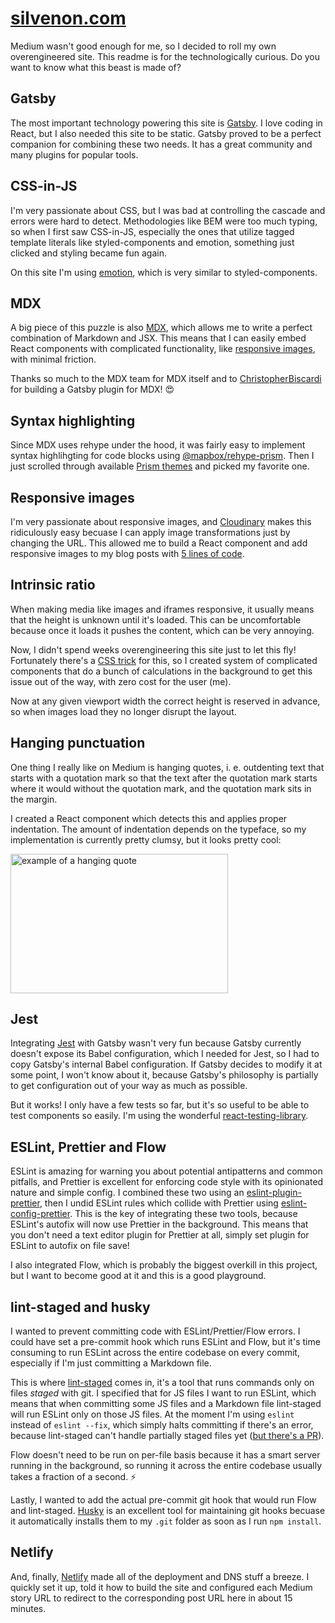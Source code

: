 # [silvenon.com]

Medium wasn't good enough for me, so I decided to roll my own overengineered site. This readme is for the technologically curious. Do you want to know what this beast is made of?

## Gatsby

The most important technology powering this site is [Gatsby][gatsby]. I love coding in React, but I also needed this site to be static. Gatsby proved to be a perfect companion for combining these two needs. It has a great community and many plugins for popular tools.

## CSS-in-JS

I'm very passionate about CSS, but I was bad at controlling the cascade and errors were hard to detect. Methodologies like BEM were too much typing, so when I first saw CSS-in-JS, especially the ones that utilize tagged template literals like styled-components and emotion, something just clicked and styling became fun again.

On this site I'm using [emotion], which is very similar to styled-components.

## MDX

A big piece of this puzzle is also [MDX][mdx], which allows me to write a perfect combination of Markdown and JSX. This means that I can easily embed React components with complicated functionality, like [responsive images](#responsive-images), with minimal friction.

Thanks so much to the MDX team for MDX itself and to [ChristopherBiscardi] for building a Gatsby plugin for MDX! 😍

[ChristopherBiscardi]: ChristopherBiscardi

## Syntax highlighting

Since MDX uses rehype under the hood, it was fairly easy to implement syntax highlihgting for code blocks using [@mapbox/rehype-prism]. Then I just scrolled through available [Prism themes][prism-themes] and picked my favorite one.

## Responsive images

I'm very passionate about responsive images, and [Cloudinary][cloudinary] makes this ridiculously easy becuase I can apply image transformations just by changing the URL. This allowed me to build a React component and add responsive images to my blog posts with [5 lines of code][responsive-image].

## Intrinsic ratio

When making media like images and iframes responsive, it usually means that the height is unknown until it's loaded. This can be uncomfortable because once it loads it pushes the content, which can be very annoying.

Now, I didn't spend weeks overengineering this site just to let this fly! Fortunately there's a [CSS trick][aspect-ratio-boxes] for this, so I created system of complicated components that do a bunch of calculations in the background to get this issue out of the way, with zero cost for the user (me).

Now at any given viewport width the correct height is reserved in advance, so when images load they no longer disrupt the layout.

## Hanging punctuation

One thing I really like on Medium is hanging quotes, i. e. outdenting text that starts with a quotation mark so that the text after the quotation mark starts where it would without the quotation mark, and the quotation mark sits in the margin.

I created a React component which detects this and applies proper indentation. The amount of indentation depends on the typeface, so my implementation is currently pretty clumsy, but it looks pretty cool:

<img
  alt="example of a hanging quote"
  src="https://res.cloudinary.com/silvenon/image/upload/v1536763414/Screen_Shot_2018-09-12_at_16.42.12_wiaxmt.png"
  width="348"
  height="223"
/>

## Jest

Integrating [Jest][jest] with Gatsby wasn't very fun because Gatsby currently doesn't expose its Babel configuration, which I needed for Jest, so I had to copy Gatsby's internal Babel configuration. If Gatsby decides to modify it at some point, I won't know about it, because Gatsby's philosophy is partially to get configuration out of your way as much as possible.

But it works! I only have a few tests so far, but it's so useful to be able to test components so easily. I'm using the wonderful [react-testing-library].

## ESLint, Prettier and Flow

ESLint is amazing for warning you about potential antipatterns and common pitfalls, and Prettier is excellent for enforcing code style with its opinionated nature and simple config. I combined these two using an [eslint-plugin-prettier], then I undid ESLint rules which collide with Prettier using [eslint-config-prettier]. This is the key of integrating these two tools, because ESLint's autofix will now use Prettier in the background. This means that you don't need a text editor plugin for Prettier at all, simply set plugin for ESLint to autofix on file save!

I also integrated Flow, which is probably the biggest overkill in this project, but I want to become good at it and this is a good playground.

## lint-staged and husky

I wanted to prevent committing code with ESLint/Prettier/Flow errors. I could have set a pre-commit hook which runs ESLint and Flow, but it's time consuming to run ESLint across the entire codebase on every commit, especially if I'm just committing a Markdown file.

This is where [lint-staged] comes in, it's a tool that runs commands only on files _staged_ with git. I specified that for JS files I want to run ESLint, which means that when committing some JS files and a Markdown file lint-staged will run ESLint only on those JS files. At the moment I'm using `eslint` instead of `eslint --fix`, which simply halts committing if there's an error, because lint-staged can't handle partially staged files yet ([but there's a PR][lint-staged-partial]).

Flow doesn't need to be run on per-file basis because it has a smart server running in the background, so running it across the entire codebase usually takes a fraction of a second. ⚡️

Lastly, I wanted to add the actual pre-commit git hook that would run Flow and lint-staged. [Husky][husky] is an excellent tool for maintaining git hooks becuase it automatically installs them to my `.git` folder as soon as I run `npm install`.

## Netlify

And, finally, [Netlify][netlify] made all of the deployment and DNS stuff a breeze. I quickly set it up, told it how to build the site and configured each Medium story URL to redirect to the corresponding post URL here in about 15 minutes.

[silvenon.com]: https:silvenon.com
[gatsby]: https://next.gatsbyjs.org/
[emotion]: https://emotion.sh/
[mdx]: https://mdxjs.com/
[cloudinary]: overengineered
[@mapbox/rehype-prism]: https://github.com/mapbox/rehype-prism/blob/master/index.js
[prism-themes]: https://github.com/PrismJS/prism-themes
[responsive-image]: blob/0e68c9c6adc93842f20f51e506c3fb242324b04c/src/posts/2018-04-23_ditching-masculinity-and-femininity.mdx#L14-L18
[aspect-ratio-boxes]: https://css-tricks.com/aspect-ratio-boxes
[jest]: https://jestjs.io/
[react-testing-library]: https://github.com/kentcdodds/react-testing-library
[eslint-plugin-prettier]: https://github.com/prettier/eslint-plugin-prettier
[eslint-config-prettier]: https://github.com/prettier/eslint-plugin-prettier
[lint-staged]: https://github.com/okonet/lint-staged
[lint-staged-partial]: https://github.com/okonet/lint-staged/pull/75
[husky]: https://github.com/typicode/husky
[netlify]: https://www.netlify.com/

